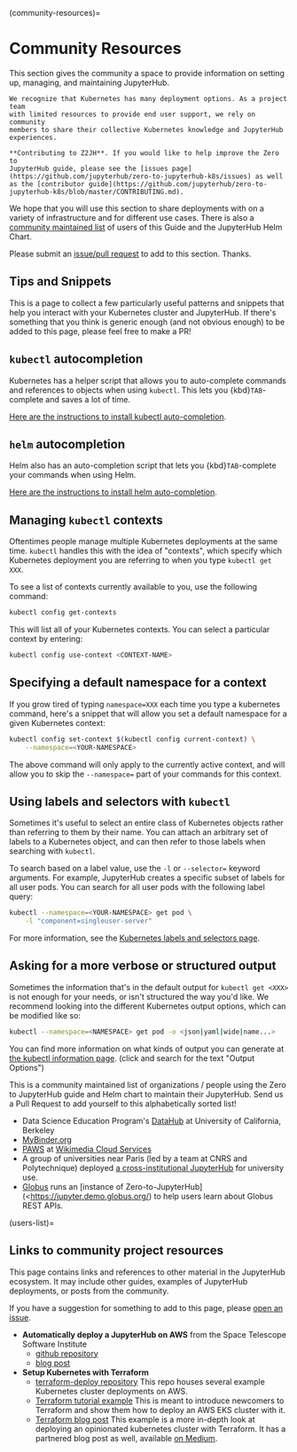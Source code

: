 (community-resources)=

# Community Resources

This section gives the community a space to provide information on setting
up, managing, and maintaining JupyterHub.

```{important}
We recognize that Kubernetes has many deployment options. As a project team
with limited resources to provide end user support, we rely on community
members to share their collective Kubernetes knowledge and JupyterHub
experiences.
```

```{note}
**Contributing to Z2JH**. If you would like to help improve the Zero to
JupyterHub guide, please see the [issues page](https://github.com/jupyterhub/zero-to-jupyterhub-k8s/issues) as well as the [contributor guide](https://github.com/jupyterhub/zero-to-jupyterhub-k8s/blob/master/CONTRIBUTING.md).
```

We hope that you will use this section to share deployments with on a variety
of infrastructure and for different use cases.
There is also a [community maintained list](#users-list) of users of this
Guide and the JupyterHub Helm Chart.

Please submit an [issue/pull request](https://github.com/jupyterhub/zero-to-jupyterhub-k8s/issues) to add to this section. Thanks.

## Tips and Snippets

This is a page to collect a few particularly useful patterns and snippets
that help you interact with your Kubernetes cluster and JupyterHub.
If there's something that you think is generic enough (and not obvious enough)
to be added to this page, please feel free to make a PR!

## `kubectl` autocompletion

Kubernetes has a helper script that allows you to auto-complete commands
and references to objects when using `kubectl`. This lets you
{kbd}`TAB`-complete and saves a lot of time.

[Here are the instructions to install kubectl auto-completion](https://kubernetes.io/docs/tasks/tools/install-kubectl/#enabling-shell-autocompletion).

## `helm` autocompletion

Helm also has an auto-completion script that lets you {kbd}`TAB`-complete
your commands when using Helm.

[Here are the instructions to install helm auto-completion](https://helm.sh/docs/helm/helm_completion/).

## Managing `kubectl` contexts

Oftentimes people manage multiple Kubernetes deployments at the same time.
`kubectl` handles this with the idea of "contexts", which specify which
Kubernetes deployment you are referring to when you type `kubectl get XXX`.

To see a list of contexts currently available to you, use the following
command:

```bash
kubectl config get-contexts
```

This will list all of your Kubernetes contexts. You can select a particular
context by entering:

```bash
kubectl config use-context <CONTEXT-NAME>
```

## Specifying a default namespace for a context

If you grow tired of typing `namespace=XXX` each time you type a kubernetes
command, here's a snippet that will allow you set a default namespace for
a given Kubernetes context:

```bash
kubectl config set-context $(kubectl config current-context) \
    --namespace=<YOUR-NAMESPACE>
```

The above command will only apply to the currently active context, and will
allow you to skip the `--namespace=` part of your commands for this context.

## Using labels and selectors with `kubectl`

Sometimes it's useful to select an entire class of Kubernetes objects rather
than referring to them by their name. You can attach an arbitrary set of
labels to a Kubernetes object, and can then refer to those labels when
searching with `kubectl`.

To search based on a label value, use the `-l` or `--selector=` keyword
arguments. For example, JupyterHub creates a specific subset of labels for all
user pods. You can search for all user pods with the following label query:

```bash
kubectl --namespace=<YOUR-NAMESPACE> get pod \
    -l "component=singleuser-server"
```

For more information, see the [Kubernetes labels and selectors page](https://kubernetes.io/docs/concepts/overview/working-with-objects/labels/).

## Asking for a more verbose or structured output

Sometimes the information that's in the default output for `kubectl get <XXX>`
is not enough for your needs, or isn't structured the way you'd like. We
recommend looking into the different Kubernetes output options, which can be
modified like so:

```bash
kubectl --namespace=<NAMESPACE> get pod -o <json|yaml|wide|name...>
```

You can find more information on what kinds of output you can generate at
[the kubectl information page](https://kubernetes.io/docs/reference/kubectl/overview/).
(click and search for the text "Output Options")

This is a community maintained list of organizations / people using the Zero to
JupyterHub guide and Helm chart to maintain their JupyterHub. Send us a Pull
Request to add yourself to this alphabetically sorted list!

- Data Science Education Program's [DataHub](https://github.com/berkeley-dsep-infra/datahub) at University of California, Berkeley
- [MyBinder.org](https://mybinder.org)
- [PAWS](https://www.mediawiki.org/wiki/PAWS) at [Wikimedia Cloud Services](https://www.mediawiki.org/wiki/Wikimedia_Cloud_Services_team)
- A group of universities near Paris (led by a team at CNRS and Polytechnique) deployed [a cross-institutional JupyterHub](https://blog.jupyter.org/how-to-deploy-jupyterhub-with-kubernetes-on-openstack-f8f6120d4b1) for university use.
- [Globus](https://www.globus.org/) runs an [instance of Zero-to-JupyterHub](<https://jupyter.demo.globus.org/) to help users learn about Globus REST APIs.

(users-list)=

## Links to community project resources

This page contains links and references to other material in the JupyterHub
ecosystem. It may include other guides, examples of JupyterHub deployments,
or posts from the community.

If you have a suggestion for something to add to this page, please
[open an issue](https://github.com/jupyterhub/zero-to-jupyterhub-k8s/issues).

- **Automatically deploy a JupyterHub on AWS** from the Space Telescope Software Institute
  - [github repository](https://github.com/spacetelescope/z2jh-aws-ansible)
  - [blog post](https://github.com/spacetelescope/z2jh-aws-ansible)
- **Setup Kubernetes with Terraform**
  - [terraform-deploy repository](https://github.com/pangeo-data/terraform-deploy)
    This repo houses several example Kubernetes cluster deployments on AWS.
  - [Terraform tutorial example](https://github.com/pangeo-data/terraform-deploy/tree/master/aws-examples/minimal-deployment-tutorial)
    This is meant to introduce newcomers to Terraform and show them how to deploy an AWS EKS cluster with it.
  - [Terraform blog post](https://github.com/pangeo-data/terraform-deploy/tree/master/aws-examples/blog-post)
    This example is a more in-depth look at deploying an opinionated kubernetes cluster with
    Terraform. It has a partnered blog post as well, available
    [on Medium](https://medium.com/pangeo/terraform-jupyterhub-aws-34f2b725f4fd).
